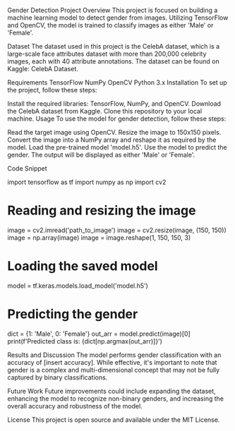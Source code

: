 Gender Detection Project
Overview
This project is focused on building a machine learning model to detect gender from images. Utilizing TensorFlow and OpenCV, the model is trained to classify images as either 'Male' or 'Female'.

Dataset
The dataset used in this project is the CelebA dataset, which is a large-scale face attributes dataset with more than 200,000 celebrity images, each with 40 attribute annotations. The dataset can be found on Kaggle: CelebA Dataset.

Requirements
TensorFlow
NumPy
OpenCV
Python 3.x
Installation
To set up the project, follow these steps:

Install the required libraries: TensorFlow, NumPy, and OpenCV.
Download the CelebA dataset from Kaggle.
Clone this repository to your local machine.
Usage
To use the model for gender detection, follow these steps:

Read the target image using OpenCV.
Resize the image to 150x150 pixels.
Convert the image into a NumPy array and reshape it as required by the model.
Load the pre-trained model 'model.h5'.
Use the model to predict the gender.
The output will be displayed as either 'Male' or 'Female'.

Code Snippet

import tensorflow as tf
import numpy as np
import cv2

# Reading and resizing the image
image = cv2.imread('path_to_image')
image = cv2.resize(image, (150, 150))
image = np.array(image)
image = image.reshape(1, 150, 150, 3)

# Loading the saved model
model = tf.keras.models.load_model('model.h5')

# Predicting the gender
dict = {1: 'Male', 0: 'Female'}
out_arr = model.predict(image)[0]
print(f'Predicted class is: {dict[np.argmax(out_arr)]}')

Results and Discussion
The model performs gender classification with an accuracy of [insert accuracy]. While effective, it's important to note that gender is a complex and multi-dimensional concept that may not be fully captured by binary classifications.

Future Work
Future improvements could include expanding the dataset, enhancing the model to recognize non-binary genders, and increasing the overall accuracy and robustness of the model.

License
This project is open source and available under the MIT License.

